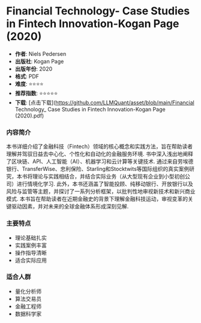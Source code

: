 # Financial Technology- Case Studies in Fintech Innovation-Kogan Page (2020)

- **作者**: Niels Pedersen
- **出版社**: Kogan Page
- **出版年份**: 2020
- **格式**: PDF
- **难度**: ⭐⭐⭐⭐
- **推荐指数**: ⭐⭐⭐⭐⭐
- **下载**: [点击下载](https://github.com/LLMQuant/asset/blob/main/Financial Technology_ Case Studies in Fintech Innovation-Kogan Page (2020).pdf)

### 内容简介

本书详细介绍了金融科技（Fintech）领域的核心概念和实践方法，旨在帮助读者理解并驾驭日益去中心化、个性化和自动化的金融服务环境. 书中深入浅出地阐释了区块链、API、人工智能（AI）、机器学习和云计算等关键技术. 通过来自劳埃德银行、TransferWise、忠利保险、Starling和Stocktwits等国际组织的真实案例研究，本书将理论与实践相结合，并结合实际业务（从大型现有企业到小型初创公司）进行情境化学习. 此外，本书还涵盖了智能投顾、纯移动银行、开放银行以及风险与监管等主题，并探讨了一系列分析框架，以批判性地审视新技术和新兴商业模式. 本书旨在帮助读者在近期金融史的背景下理解金融科技运动，审视变革的关键驱动因素，并对未来的全球金融体系形成深刻见解.

### 主要特点

- 理论基础扎实
- 实践案例丰富
- 操作指导清晰
- 适合实际应用

### 适合人群

- 量化分析师
- 算法交易员
- 金融工程师
- 数据科学家
